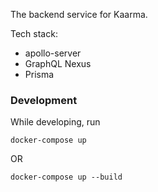 The backend service for Kaarma. 

Tech stack:
- apollo-server
- GraphQL Nexus
- Prisma

### Development

While developing, run 
```
docker-compose up
```

OR 

```
docker-compose up --build
```
